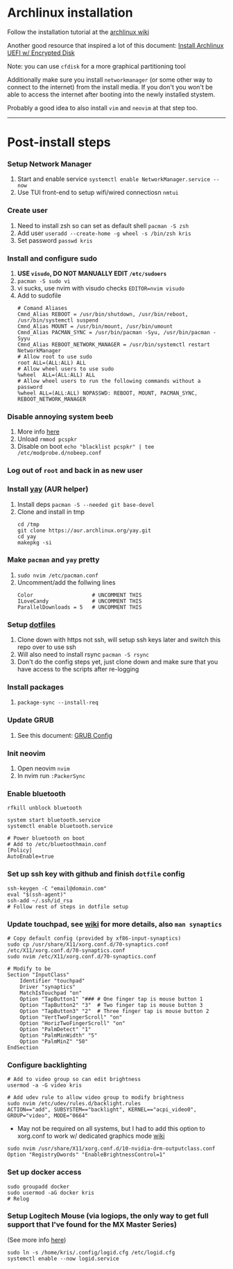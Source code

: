 # Archlinux installation

Follow the installation tutorial at the [archlinux wiki](https://wiki.archlinux.org/)

Another good resource that inspired a lot of this document:
[Install Archlinux UEFI w/ Encrypted Disk](https://blog.bespinian.io/posts/installing-arch-linux-on-uefi-with-full-disk-encryption/)

Note: you can use `cfdisk` for a more graphical partitioning tool

Additionally make sure you install `networkmanager` (or some other way to
connect to the internet) from the install media. If you don't you won't be able
to access the internet after booting into the newly installed stystem.

Probably a good idea to also install `vim` and `neovim` at that step too.


---

# Post-install steps

### Setup Network Manager
1.  Start and enable service `systemctl enable NetworkManager.service --now`
2.  Use TUI front-end to setup wifi/wired connectiosn `nmtui`

### Create user
1.  Need to install zsh so can set as default shell `pacman -S zsh`
2.  Add user `useradd --create-home -g wheel -s /bin/zsh kris`
3.  Set password `passwd kris`

### Install and configure sudo
1.  **USE `visudo`, DO NOT MANUALLY EDIT `/etc/sudoers`**
2.  `pacman -S sudo vi`
3.  vi sucks, use nvim with visudo checks `EDITOR=nvim visudo`
4.  Add to sudofile
    ```
    # Comand Aliases
    Cmnd_Alias REBOOT = /usr/bin/shutdown, /usr/bin/reboot, /usr/bin/systemctl suspend
    Cmnd_Alias MOUNT = /usr/bin/mount, /usr/bin/umount
    Cmnd_Alias PACMAN_SYNC = /usr/bin/pacman -Syu, /usr/bin/pacman -Syyu
    Cmnd_Alias REBOOT_NETWORK_MANAGER = /usr/bin/systemctl restart NetworkManager
    # Allow root to use sudo
    root ALL=(ALL:ALL) ALL
    # Allow wheel users to use sudo
    %wheel  ALL=(ALL:ALL) ALL
    # Allow wheel users to run the following commands without a password
    %wheel ALL=(ALL:ALL) NOPASSWD: REBOOT, MOUNT, PACMAN_SYNC, REBOOT_NETWORK_MANAGER
    ```

### Disable annoying system beeb
1.  More info [here](https://wiki.archlinux.org/title/PC_speaker)
2.  Unload `rmmod pcspkr`
3.  Disable on boot `echo "blacklist pcspkr" | tee /etc/modprobe.d/nobeep.conf`

### Log out of `root` and back in as new user

### Install [yay](https://github.com/Jguer/yay) (AUR helper)
1.  Install deps `pacman -S --needed git base-devel`
2.  Clone and install in tmp
    ```
    cd /tmp
    git clone https://aur.archlinux.org/yay.git
    cd yay
    makepkg -si
    ```

### Make `pacman` and `yay` pretty
1.  `sudo nvim /etc/pacman.conf`
2.  Uncomment/add the follwing lines
    ```
    Color                   # UNCOMMENT THIS
    ILoveCandy              # UNCOMMENT THIS
    ParallelDownloads = 5   # UNCOMMENT THIS
    ```

### Setup [dotfiles](../README.md)
1.  Clone down with https not ssh, will setup ssh keys later and switch this repo over to use ssh
2.  Will also need to install rsync `pacman -S rsync`
3.  Don't do the config steps yet, just clone down and make sure that you have access to the scripts after re-logging

### Install packages
1.  `package-sync --install-req`

### Update GRUB
1.  See this document: [GRUB Config](./grub-config.md)

### Init neovim
1.  Open neovim `nvim`
2.  In nvim run `:PackerSync`

### Enable bluetooth
```
rfkill unblock bluetooth

system start bluetooth.service
systemctl enable bluetooth.service

# Power bluetooth on boot
# Add to /etc/bluetoothmain.conf
[Policy]
AutoEnable=true
```

### Set up ssh key with github and finish `dotfile` config
```
ssh-keygen -C "email@domain.com"
eval "$(ssh-agent)"
ssh-add ~/.ssh/id_rsa
# Follow rest of steps in dotfile setup
```

### Update touchpad, see [wiki](https://wiki.archlinux.org/title/Touchpad_Synaptics) for more details, also `man synaptics`
```
# Copy default config (provided by xf86-input-synaptics)
sudo cp /usr/share/X11/xorg.conf.d/70-synaptics.conf /etc/X11/xorg.conf.d/70-synaptics.conf
sudo nvim /etc/X11/xorg.conf.d/70-synaptics.conf

# Modify to be
Section "InputClass"
    Identifier "touchpad"
    Driver "synaptics"
    MatchIsTouchpad "on"
    Option "TapButton1" "### # One finger tap is mouse button 1
    Option "TapButton2" "3"  # Two finger tap is mouse button 3
    Option "TapButton3" "2"  # Three finger tap is mouse button 2
    Option "VertTwoFingerScroll" "on"
    Option "HorizTwoFingerScroll" "on"
    Option "PalmDetect" "1"
    Option "PalmMinWidth" "5"
    Option "PalmMinZ" "50"
EndSection
```

### Configure backlighting
```
# Add to video group so can edit brightness
usermod -a -G video kris

# Add udev rule to allow video group to modify brightness
sudo nvim /etc/udev/rules.d/backlight.rules
ACTION=="add", SUBSYSTEM=="backlight", KERNEL=="acpi_video0", GROUP="video", MODE="0664"
```
* May not be required on all systems, but I had to add this option to xorg.conf to work w/ dedicated graphics mode [wiki](https://wiki.archlinux.org/title/Laptop/Lenovo#Legion_series)
```
sudo nvim /usr/share/X11/xorg.conf.d/10-nvidia-drm-outputclass.conf
Option "RegistryDwords" "EnableBrightnessControl=1"
```

### Set up docker access
```
sudo groupadd docker
sudo usermod -aG docker kris
# Relog
```

### Setup Logitech Mouse (via logiops, the only way to get full support that I've found for the MX Master Series)
(See more info [here](https://danishshakeel.me/configure-logitech-mx-master-3-on-linux-logiops/))
```
sudo ln -s /home/kris/.config/logid.cfg /etc/logid.cfg
systemctl enable --now logid.service
```
